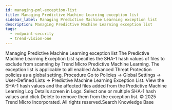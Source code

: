 ```yaml
---
id: managing-pml-exception-list
title: Managing Predictive Machine Learning exception list
sidebar_label: Managing Predictive Machine Learning exception list
description: Managing Predictive Machine Learning exception list
tags:
  - endpoint-security
  - trend-vision-one
---
```


 Managing Predictive Machine Learning exception list The Predictive Machine Learning Exception List specifies the SHA-1 hash values of files to exclude from scanning by Trend Micro Predictive Machine Learning. The exception list is applicable to all enabled Advanced Threat Protection policies as a global setting. Procedure Go to Policies → Global Settings → User-Defined Lists → Predictive Machine Learning Exception List. View the SHA-1 hash values and the affected files added from the Predictive Machine Learning Log Details screen in Logs. Select one or multiple SHA-1 hash values and click Delete to remove them from the exception list. © 2025 Trend Micro Incorporated. All rights reserved.Search Knowledge Base